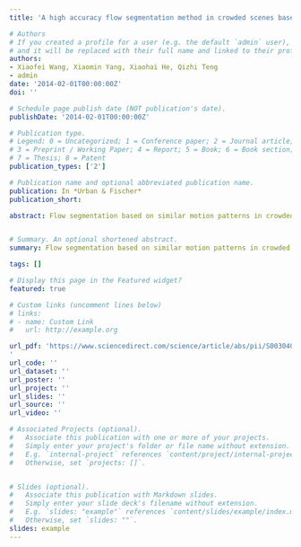 ```yaml
---
title: 'A high accuracy flow segmentation method in crowded scenes based on streakline'

# Authors
# If you created a profile for a user (e.g. the default `admin` user), write the username (folder name) here
# and it will be replaced with their full name and linked to their profile.
authors:
- Xiaofei Wang, Xiaomin Yang, Xiaohai He, Qizhi Teng
- admin
date: '2014-02-01T00:00:00Z'
doi: ''

# Schedule page publish date (NOT publication's date).
publishDate: '2014-02-01T00:00:00Z'

# Publication type.
# Legend: 0 = Uncategorized; 1 = Conference paper; 2 = Journal article;
# 3 = Preprint / Working Paper; 4 = Report; 5 = Book; 6 = Book section;
# 7 = Thesis; 8 = Patent
publication_types: ['2']

# Publication name and optional abbreviated publication name.
publication: In *Urban & Fischer*
publication_short: 

abstract: Flow segmentation based on similar motion patterns in crowded scenes remains an open problem in computer vision due to inherent complexity and vast diversity found in such scenes. To solve this problem, the streakline framework based on Lagrangian fluid dynamics had been proposed recently. However, this framework computed optical flow field using conventional optical flow method (Lucas Kanade method) which has poor anti-interference performance, and serious deviation would be brought to the computation of optical flow field. Moreover, our experimental results show that using the formulation of streak flow similarity in this framework can result in incorrect flow segmentation. Therefore, we combine this framework with a high accurate variational model, and modify the corresponding formulation of streak flow similarity after analyzing the streakline framework in detail. Finally, an improved method is …


# Summary. An optional shortened abstract.
summary: Flow segmentation based on similar motion patterns in crowded scenes remains an open problem in computer vision due to inherent complexity and vast diversity found in such scenes. To solve this problem, the streakline framework based on Lagrangian fluid dynamics had been proposed recently.

tags: []

# Display this page in the Featured widget?
featured: true

# Custom links (uncomment lines below)
# links:
# - name: Custom Link
#   url: http://example.org

url_pdf: 'https://www.sciencedirect.com/science/article/abs/pii/S0030402613012278
'
url_code: ''
url_dataset: ''
url_poster: ''
url_project: ''
url_slides: ''
url_source: ''
url_video: ''

# Associated Projects (optional).
#   Associate this publication with one or more of your projects.
#   Simply enter your project's folder or file name without extension.
#   E.g. `internal-project` references `content/project/internal-project/index.md`.
#   Otherwise, set `projects: []`.


# Slides (optional).
#   Associate this publication with Markdown slides.
#   Simply enter your slide deck's filename without extension.
#   E.g. `slides: "example"` references `content/slides/example/index.md`.
#   Otherwise, set `slides: ""`.
slides: example
---
```




